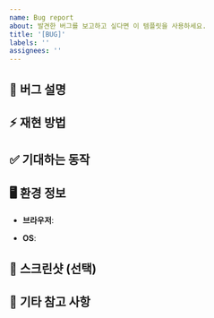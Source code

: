 ```yaml
---
name: Bug report
about: 발견한 버그를 보고하고 싶다면 이 템플릿을 사용하세요.
title: '[BUG]'
labels: ''
assignees: ''
---
```


## 🐛 버그 설명

<!-- 발견한 버그에 대한 간략한 설명을 적어주세요. -->

## ⚡️ 재현 방법

<!--
1. **버그를 발생시키는 단계**를 순서대로 작성해주세요.
2. 예: Delook 실행 → 새 탭 열기 → 특정 버튼 클릭 → 오류 발생
 -->

## ✅ 기대하는 동작

<!-- 정상적으로 동작해야 하는 방식에 대해 설명해주세요. -->

## 🖥 환경 정보

- **브라우저**:
<!-- (예: Chrome 122.0.0.1) -->
- **OS**:
<!-- (예: macOS Ventura 13.3) -->

## 📸 스크린샷 (선택)

<!-- 가능하면 오류 화면을 첨부해주세요. -->

## 💬 기타 참고 사항

